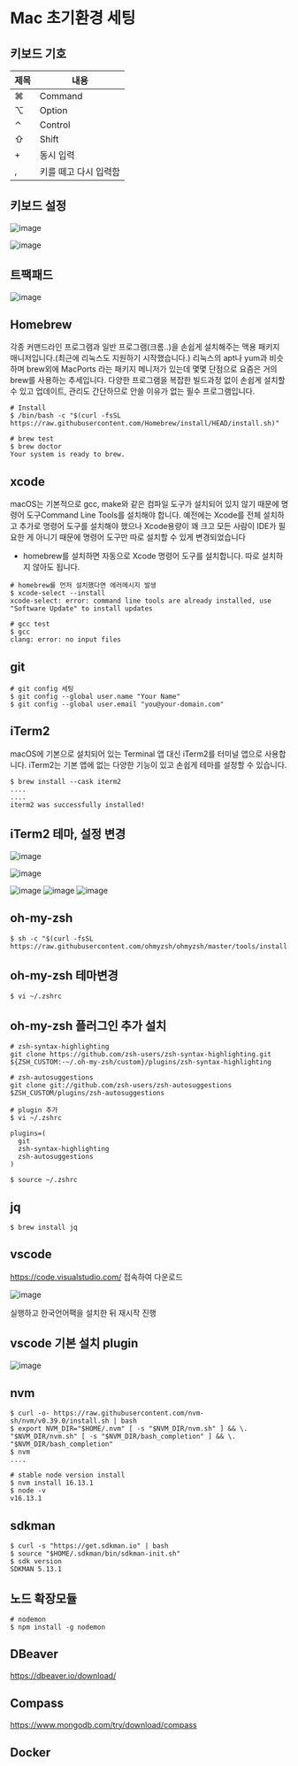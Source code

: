 # Mac 초기환경 세팅 

## 키보드 기호

|제목|내용|
|------|---|
|⌘|Command|
|⌥|Option|
|⌃|Control|
|⇧|Shift|
|+|동시 입력|
|,|키를 떼고 다시 입력함|

## 키보드 설정

![image](https://user-images.githubusercontent.com/37721713/145139246-f2feca6d-5061-46bc-8456-2080dae44fdf.png)

![image](https://user-images.githubusercontent.com/37721713/145139329-f3ef8ab9-9e99-45d9-be8e-4909b711b93e.png)

## 트팩패드

![image](https://user-images.githubusercontent.com/37721713/145139416-9313655b-4bd3-420b-8380-87986b2b4a2c.png)

## Homebrew

각종 커맨드라인 프로그램과 일반 프로그램(크롬..)을 손쉽게 설치해주는 맥용 패키지 매니저입니다.(최근에 리눅스도 지원하기 시작했습니다.) 리눅스의 apt나 yum과 비슷하며 brew외에 MacPorts 라는 패키지 메니저가 있는데 몇몇 단점으로 요즘은 거의 brew를 사용하는 추세입니다. 다양한 프로그램을 복잡한 빌드과정 없이 손쉽게 설치할 수 있고 업데이트, 관리도 간단하므로 안쓸 이유가 없는 필수 프로그램입니다.

```
# Install
$ /bin/bash -c "$(curl -fsSL https://raw.githubusercontent.com/Homebrew/install/HEAD/install.sh)"

# brew test
$ brew doctor
Your system is ready to brew.
```

## xcode

macOS는 기본적으로 gcc, make와 같은 컴파일 도구가 설치되어 있지 않기 때문에 명령어 도구Command Line Tools를 설치해야 합니다. 예전에는 Xcode를 전체 설치하고 추가로 명령어 도구를 설치해야 했으나 Xcode용량이 꽤 크고 모든 사람이 IDE가 필요한 게 아니기 때문에 명령어 도구만 따로 설치할 수 있게 변경되었습니다

- homebrew를 설치하면 자동으로 Xcode 명령어 도구를 설치합니다. 따로 설치하지 않아도 됩니다.

```
# homebrew를 먼저 설치했다면 에러메시지 발생
$ xcode-select --install
xcode-select: error: command line tools are already installed, use "Software Update" to install updates

# gcc test
$ gcc
clang: error: no input files
```

## git

```
# git config 세팅
$ git config --global user.name "Your Name"
$ git config --global user.email "you@your-domain.com"
```

## iTerm2

macOS에 기본으로 설치되어 있는 Terminal 앱 대신 iTerm2를 터미널 앱으로 사용합니다. iTerm2는 기본 앱에 없는 다양한 기능이 있고 손쉽게 테마를 설정할 수 있습니다.

```
$ brew install --cask iterm2
....
....
iterm2 was successfully installed!
```

## iTerm2 테마, 설정 변경

![image](https://user-images.githubusercontent.com/37721713/145148162-c66727ef-9b1b-4336-a4ef-041aeeffa0f4.png)

![image](https://user-images.githubusercontent.com/37721713/145148233-45e5a8c9-a821-4e7b-bbbe-62a41c5f9c88.png)

![image](https://user-images.githubusercontent.com/37721713/145148597-9674c7d4-9fd1-45ca-9334-07e5f0234156.png)
![image](https://user-images.githubusercontent.com/37721713/145148645-9cce3f61-e04b-4a3e-b94c-26b27033bd7f.png)
![image](https://user-images.githubusercontent.com/37721713/145148966-cb69ecfb-f34e-4614-a605-927c6081855f.png)

## oh-my-zsh

```
$ sh -c "$(curl -fsSL https://raw.githubusercontent.com/ohmyzsh/ohmyzsh/master/tools/install.sh)"
```

## oh-my-zsh 테마변경

```
$ vi ~/.zshrc
```

## oh-my-zsh 플러그인 추가 설치

```
# zsh-syntax-highlighting
git clone https://github.com/zsh-users/zsh-syntax-highlighting.git ${ZSH_CUSTOM:-~/.oh-my-zsh/custom}/plugins/zsh-syntax-highlighting

# zsh-autosuggestions
git clone git://github.com/zsh-users/zsh-autosuggestions $ZSH_CUSTOM/plugins/zsh-autosuggestions

# plugin 추가
$ vi ~/.zshrc

plugins=(
  git
  zsh-syntax-highlighting
  zsh-autosuggestions
)

$ source ~/.zshrc
```

## jq

```
$ brew install jq
```

## vscode

https://code.visualstudio.com/ 접속하여 다운로드

![image](https://user-images.githubusercontent.com/37721713/145151432-62086ec8-de08-4af0-a3bf-f276c81e7b19.png)

실행하고 한국언어팩을 설치한 뒤 재시작 진행

## vscode 기본 설치 plugin

![image](https://user-images.githubusercontent.com/37721713/145152158-6129a962-f0df-4fa3-8588-f5c64db19cae.png)

## nvm

```
$ curl -o- https://raw.githubusercontent.com/nvm-sh/nvm/v0.39.0/install.sh | bash
$ export NVM_DIR="$HOME/.nvm" [ -s "$NVM_DIR/nvm.sh" ] && \. "$NVM_DIR/nvm.sh" [ -s "$NVM_DIR/bash_completion" ] && \. "$NVM_DIR/bash_completion"
$ nvm
....

# stable node version install
$ nvm install 16.13.1
$ node -v
v16.13.1
```

## sdkman

```
$ curl -s "https://get.sdkman.io" | bash
$ source "$HOME/.sdkman/bin/sdkman-init.sh"
$ sdk version
SDKMAN 5.13.1
```

## 노드 확장모듈

```
# nodemon
$ npm install -g nodemon
```

## DBeaver

https://dbeaver.io/download/

## Compass

https://www.mongodb.com/try/download/compass

## Docker
